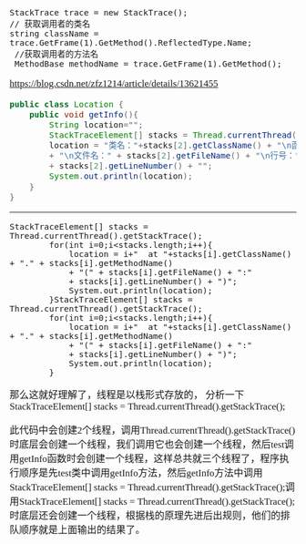<span  style="font-family: Simsun,serif; font-size: 17px; ">

~~~
StackTrace trace = new StackTrace();
// 获取调用者的类名
string className = trace.GetFrame(1).GetMethod().ReflectedType.Name;
 //获取调用者的方法名
 MethodBase methodName = trace.GetFrame(1).GetMethod();
~~~


https://blog.csdn.net/zfz1214/article/details/13621455

~~~java
public class Location {
	public void getInfo(){
		String location="";
		StackTraceElement[] stacks = Thread.currentThread().getStackTrace(); 
		location = "类名："+stacks[2].getClassName() + "\n函数名：" + stacks[2].getMethodName()
		+ "\n文件名：" + stacks[2].getFileName() + "\n行号："
		+ stacks[2].getLineNumber() + "";
		System.out.println(location);
	}
}
~~~

---

~~~
StackTraceElement[] stacks = Thread.currentThread().getStackTrace(); 
		for(int i=0;i<stacks.length;i++){
			location = i+"  at "+stacks[i].getClassName() + "." + stacks[i].getMethodName()
			+ "(" + stacks[i].getFileName() + ":"
			+ stacks[i].getLineNumber() + ")";
			System.out.println(location);
		}StackTraceElement[] stacks = Thread.currentThread().getStackTrace(); 
		for(int i=0;i<stacks.length;i++){
			location = i+"  at "+stacks[i].getClassName() + "." + stacks[i].getMethodName()
			+ "(" + stacks[i].getFileName() + ":"
			+ stacks[i].getLineNumber() + ")";
			System.out.println(location);
		}
~~~

那么这就好理解了，线程是以栈形式存放的，
分析一下StackTraceElement[] stacks = Thread.currentThread().getStackTrace();

此代码中会创建2个线程，调用Thread.currentThread().getStackTrace()时底层会创建一个线程，我们调用它也会创建一个线程，然后test调用getInfo函数时会创建一个线程，这样总共就三个线程了，程序执行顺序是先test类中调用getInfo方法，然后getInfo方法中调用StackTraceElement[] stacks = Thread.currentThread().getStackTrace();调用StackTraceElement[] stacks = Thread.currentThread().getStackTrace();时底层还会创建一个线程，根据栈的原理先进后出规则，他们的排队顺序就是上面输出的结果了。


</span>
